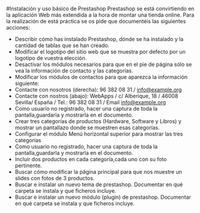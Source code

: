 #Instalación y uso básico de Prestashop
Prestashop se está convirtiendo en la aplicación Web más extendida a la hora de montar una tienda online. Para la realización de está práctica se os pide que documentéis las siguientes acciones:

- Describir cómo has instalado Prestashop, dónde se ha instalado y la cantidad de tablas que se han creado.
- Modificar el logotipo del sitio web que se muestra por defecto por un logotipo de vuestra elección.
- Desactivar los módulos necesarios para que en el pie de página sólo se vea la información de contacto y las categorías.
- Modificar los módulos de contactos para que aparezca la información siguiente:
- Contacte con nosotros (derecha): 96 382 08 31 / info@example.org
- Contacte con nostros (abajo): WebApps / c/ Alberique, 18 / 46008 Sevilla/ España / Tel.: 96 382 08 31 / Email info@example.org
- Como usuario no registrado, hacer una captura de toda la pantalla,guardarla y mostrarla en el documento.
- Crear tres categorías de productos (Hardware, Software y Libros) y mostrar un pantallazo donde se muestren esas categorías.
- Configurar el módulo Menú horizontal superior para mostrar las tres categorías
- Como usuario no registrado, hacer una captura de toda la pantalla,guardarla y mostrarla en el documento.
- Incluir dos productos en cada categoría,cada uno con su foto pertinente.
- Buscar cómo modificar la página principal para que nos muestre un slides con fotos de 3 productos.
- Buscar e instalar un nuevo tema de prestashop. Documentar en qué carpeta se instala y que ficheros incluye.
- Buscar e instalar un nuevo módulo (plugin) de prestashop. Documentar en qué carpeta se instala y que ficheros incluye.
